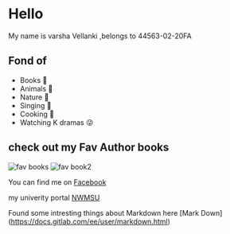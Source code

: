 # Hello
My name is varsha Vellanki ,belongs to 44563-02-20FA



## Fond of
 - Books :notebook:
 - Animals :dog:
 - Nature :leaves:
 -  Singing :microphone:
 - Cooking :stew:
 - Watching K dramas :stuck_out_tongue_winking_eye:
 
## check out my Fav Author books
 
![fav books](https://user-images.githubusercontent.com/70028775/91111664-ba8b1e00-e646-11ea-848f-41aa2658e372.jpg)
![fav book2](https://user-images.githubusercontent.com/70028775/91111863-31c0b200-e647-11ea-8824-b310223c6740.jpg)




You can find me on [Facebook](https://www.facebook.com/cherry.varsha)


my univerity portal [NWMSU](https://www.nwmissouri.edu/)   

Found some intresting things about Markdown here [Mark Down] (https://docs.gitlab.com/ee/user/markdown.html)



